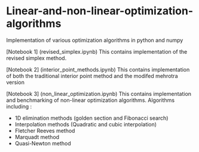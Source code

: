 # Linear-and-non-linear-optimization-algorithms
Implementation of various optimization algorithms in python and numpy

[Notebook 1] (revised_simplex.ipynb)
This contains implementation of the revised simplex method.

[Notebook 2] (interior_point_methods.ipynb)
This contains implementation of both the traditional interior point method and the modifed mehrotra version

[Notebook 3] (non_linear_optimization.ipynb)
This contains implementation and benchmarking of non-linear optimization algorithms. 
Algorithms including :
- 1D elimination methods (golden section and Fibonacci search)
- Interpolation methods (Quadratic and cubic interpolation)
- Fletcher Reeves method
- Marquadt method
- Quasi-Newton method